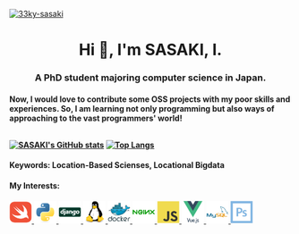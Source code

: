 <p align="left"> 
  <a href="https://github.com/33ky-sasaki/33ky-sasaki/">
    <img src="https://komarev.com/ghpvc/?username=33ky-sasaki" alt="33ky-sasaki" />
  </a>
  
</p>


<h1 align="center">Hi 👋, I'm SASAKI, I.</h1>
<h3 align="center">A PhD student majoring computer science in Japan.</h3>
<h4 align="left">Now, I would love to contribute some OSS projects with my poor skills and experiences. So, I am learning not only programming but also ways of approaching to the vast programmers' world!</p4>

<br>
<br>

[![SASAKI's GitHub stats](https://github-readme-stats.vercel.app/api?username=Io-33kyanite)](https://github.com/anuraghazra/github-readme-stats)
[![Top Langs](https://github-readme-stats.vercel.app/api/top-langs/?username=Io-33kyanite)](https://github.com/anuraghazra/github-readme-stats)

  
<h4 align="left">Keywords: Location-Based Scienses, Locational Bigdata</h4>

<h4 align="left">My Interests:</h4>
<p align="left"> 
  <a href="https://developer.apple.com/swift/" target="_blank" rel="noreferrer"> <img src="https://raw.githubusercontent.com/devicons/devicon/master/icons/swift/swift-original.svg" alt="swift" width="40" height="40"/> </a>
  <a href="https://www.python.org" target="_blank" rel="noreferrer"> <img src="https://raw.githubusercontent.com/devicons/devicon/master/icons/python/python-original.svg" alt="python" width="40" height="40"/> </a>
  <a href="https://www.djangoproject.com/" target="_blank" rel="noreferrer"> <img src="https://raw.githubusercontent.com/devicons/devicon/master/icons/django/django-original.svg" alt="django" width="40" height="40"/> </a>
  <a href="https://www.linux.org/" target="_blank" rel="noreferrer"> <img src="https://raw.githubusercontent.com/devicons/devicon/master/icons/linux/linux-original.svg" alt="linux" width="40" height="40"/> </a> 
  <a href="https://www.docker.com/" target="_blank" rel="noreferrer"> <img src="https://raw.githubusercontent.com/devicons/devicon/master/icons/docker/docker-original-wordmark.svg" alt="docker" width="40" height="40"/> </a>
  <a href="https://www.nginx.com" target="_blank" rel="noreferrer"> <img src="https://raw.githubusercontent.com/devicons/devicon/master/icons/nginx/nginx-original.svg" alt="nginx" width="40" height="40"/> </a>
  <a href="https://developer.mozilla.org/en-US/docs/Web/JavaScript" target="_blank" rel="noreferrer"> <img src="https://raw.githubusercontent.com/devicons/devicon/master/icons/javascript/javascript-original.svg" alt="javascript" width="40" height="40"/> </a> 
  <a href="https://vuejs.org/" target="_blank" rel="noreferrer"> <img src="https://raw.githubusercontent.com/devicons/devicon/master/icons/vuejs/vuejs-original-wordmark.svg" alt="vuejs" width="40" height="40"/> </a> 
  <a href="https://www.mysql.com/" target="_blank" rel="noreferrer"> <img src="https://raw.githubusercontent.com/devicons/devicon/master/icons/mysql/mysql-original-wordmark.svg" alt="mysql" width="40" height="40"/> </a>
  <a href="https://www.photoshop.com/en" target="_blank" rel="noreferrer"> <img src="https://raw.githubusercontent.com/devicons/devicon/master/icons/photoshop/photoshop-line.svg" alt="photoshop" width="40" height="40"/> </a> 
</p>

<!-- My Trajectory:
-  -->


